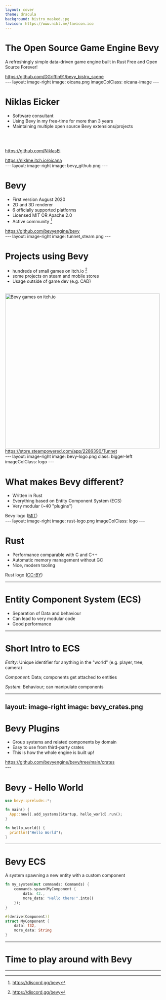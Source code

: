 ```yaml
---
layout: cover
theme: dracula
background: bistro_masked.jpg
favicon: https://www.nikl.me/favicon.ico
---
```


# The Open Source Game Engine Bevy

A refreshingly simple data-driven game engine built in Rust
Free and Open Source Forever!

<div class="footnotes-right">
<a href="https://github.com/DGriffin91/bevy_bistro_scene">https://github.com/DGriffin91/bevy_bistro_scene</a>
</div>
---
layout: image-right
image: oicana.png
imageColClass: oicana-image
---

# Niklas Eicker

- Software consultant
- Using Bevy in my free-time for more than 3 years
- Maintaining multiple open source Bevy extensions/projects
<br/>
<br/>

<mdi-github/> https://github.com/NiklasEi

<div class="footnotes-right">
<a href="https://niklme.itch.io/oicana">https://niklme.itch.io/oicana</a>
</div>
---
layout: image-right
image: bevy_github.png
---

# Bevy

- First version August 2020
- 2D and 3D renderer
- 6 officially supported platforms
- Licensed MIT OR Apache 2.0
- Active community [^1]

[^1]: https://discord.gg/bevy
<div class="footnotes-right">
<a href="https://github.com/bevyengine/bevy">https://github.com/bevyengine/bevy</a>
</div>
---
layout: image-right
image: tunnet_steam.png
---

# Projects using Bevy

- hundreds of small games on itch.io [^1]
- some projects on steam and mobile stores
- Usage outside of game dev (e.g. CAD)

<br/>

<img alt="Bevy games on itch.io" src="/bevy_on_itch.png" width="500"/>

[^1]: https://itch.io/games/tag-bevy
<div class="footnotes-right">
<a href="https://store.steampowered.com/app/2286390/Tunnet">https://store.steampowered.com/app/2286390/Tunnet</a>
</div>
---
layout: image-right
image: bevy-logo.png
class: bigger-left
imageColClass: logo
---

# What makes Bevy different?

- Written in Rust
- Everything based on Entity Component System (ECS)
- Very modular (~40 "plugins")

<div class="footnotes-right">
Bevy logo (<a href="http://opensource.org/licenses/MIT">MIT</a>)
</div>
---
layout: image-right
image: rust-logo.png
imageColClass: logo
---

# Rust

- Performance comparable with C and C++
- Automatic memory management without GC
- Nice, modern tooling

<div class="footnotes-right">
Rust logo (<a href="https://creativecommons.org/licenses/by/4.0/">CC-BY</a>)
</div>


---

# Entity Component System (ECS)

- Separation of Data and behaviour
- Can lead to very modular code
- Good performance

--- 

# Short Intro to ECS


*Entity*: Unique identifier for anything in the "world" (e.g. player, tree, camera)

*Component*: Data; components get attached to entities

*System*: Behaviour; can manipulate components

---
layout: image-right
image: bevy_crates.png
---

# Bevy Plugins

- Group systems and related components by domain
- Easy to use from third-party crates
- This is how the whole engine is built up!

<div class="footnotes-right">
<a href="https://github.com/bevyengine/bevy/tree/main/crates">https://github.com/bevyengine/bevy/tree/main/crates</a>
</div>
---

# Bevy - Hello World

```rust
use bevy::prelude::*;

fn main() {
  App::new().add_systems(Startup, hello_world).run();
}

fn hello_world() {
  println!("Hello World");
}
```
---

# Bevy ECS

A system spawning a new entity with a custom component
```rust
fn my_system(mut commands: Commands) {
    commands.spawn(MyComponent {
        data: 42.,
        more_data: "Hello there!".into()
    });
}

#[derive(Component)]
struct MyComponent {
    data: f32,
    more_data: String
}
```
---
# Time to play around with Bevy
---